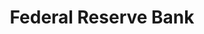 ---
blog: https://www.federalreserve.gov/newsevents/pressreleases.htm
facebook: https://www.facebook.com/federalreserve
flickr: https://www.flickr.com/photos/federalreserve/
linkedin: https://www.linkedin.com/company/federal-reserve-board
logohandle: federalreserve
sort: federalreserve
title: Federal Reserve Bank
twitter: federalreserve
website: https://www.federalreserve.gov/
wikipedia: https://en.wikipedia.org/wiki/Federal_Reserve_System
youtube: https://www.youtube.com/federalreserve
---
